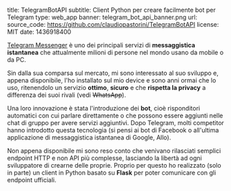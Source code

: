 title: TelegramBotAPI
subtitle: Client Python per creare facilmente bot per Telegram
type: web_app
banner: telegram_bot_api_banner.png
url:
source_code: https://github.com/claudiopastorini/TelegramBotAPI 
license: MIT
date: 1436918400

[Telegram Messenger](https://telegram.org/) è uno dei principali servizi 
di **messaggistica istantanea** che attualmente milioni di persone nel mondo 
usano da mobile o da PC. 

Sin dalla sua comparsa sul mercato, mi sono interessato al suo sviluppo e,
appena disponibile, l'ho installato sul mio device e sono anni ormai 
che lo uso, ritenendolo un servizio **ottimo**, **sicuro** e che **rispetta la privacy** 
a differenza dei suoi rivali (vedi <del>WhatsApp</del>). 
 
Una loro innovazione è stata l'introduzione dei **bot**, cioè
risponditori automatici con cui parlare direttamente o 
che possono essere aggiunti nelle chat di gruppo per avere servizi aggiuntivi.
Dopo Telegram, molti competitor hanno introdotto questa 
tecnologia (si pensi ai bot di Facebook o all'ultima applicazione di messaggistica 
istantanea di Google, Allo). 
 
Non appena disponibile mi sono reso conto che venivano rilasciati semplici 
endpoint HTTP e non API più complesse, lasciando la libertà ad ogni sviluppatore di 
crearne delle proprie. Proprio per questo ho realizzato (solo in parte) 
un client in Python basato su **Flask** per poter comunicare con gli endpoint 
ufficiali.

